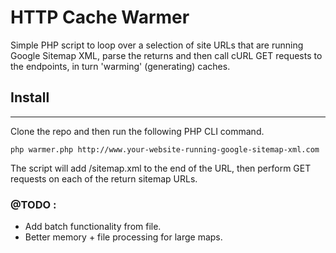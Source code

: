 HTTP Cache Warmer
=================

 Simple PHP script to loop over a selection of site URLs that are running Google Sitemap XML, parse the returns and then call cURL GET requests to the endpoints, in turn 'warming' (generating) caches.

## Install 
------------

Clone the repo and then run the following PHP CLI command. 

```
php warmer.php http://www.your-website-running-google-sitemap-xml.com

```
The script will add /sitemap.xml to the end of the URL, then perform GET requests on each of the return sitemap URLs.
 
### @TODO : 
 
  - Add batch functionality from file.
  - Better memory + file processing for large maps.
